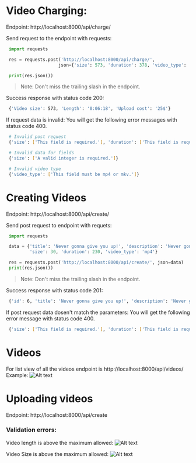# Video Charging:

Endpoint: http://localhost:8000/api/charge/

Send request to the endpoint with requests:

```python
 import requests

 res = requests.post('http://localhost:8000/api/charge/',
                    json={'size': 573, 'duration': 378, 'video_type': 'mp4'})

 print(res.json())
```

> Note: Don't miss the trailing slash in the endpoint.

Success response with status code 200:

```bash
 {'Video size': 573, 'Length': '0:06:18', 'Upload cost': '25$'}
```

If request data is invalid: You will get the following error messages with status code 400.

```bash
 # Invalid post request
 {'size': ['This field is required.'], 'duration': ['This field is required.'], 'video_type': ['This field is required.']}

 # Invalid data for fields
 {'size': ['A valid integer is required.']}

 # Invalid video type
 {'video_type': ['This field must be mp4 or mkv.']}
```

# Creating Videos

Endpoint: http://localhost:8000/api/create/

Send post request to endpoint with requets:

```python
 import requests

 data = {'title': 'Never gonna give you up!', 'description': 'Never gonna let you down',
         'size': 30, 'duration': 230, 'video_type': 'mp4'}

 res = requests.post('http://localhost:8000/api/create/', json=data)
 print(res.json())
```

> Note: Don't miss the trailing slash in the endpoint.

Success response with status code 201:

```bash
 {'id': 6, 'title': 'Never gonna give you up!', 'description': 'Never gonna let you down', 'size': 30, 'duration': 230, 'video_type': 'mp4'}
```

If post request data dosen't match the parameters: You will get the following error message with status code 400.

```bash
 {'size': ['This field is required.'], 'duration': ['This field is required.'], 'video_type': ['This field is required.']}
```

# Videos

For list view of all the videos endpoint is http://localhost:8000/api/videos/
Example:
![Alt text](https://ibb.co/chtJgBB "List View")

# Uploading videos

Endpoint: http://localhost:8000/api/create

### Validation errors:

Video length is above the maximum allowed:
![Alt text](https://ibb.co/chtJgBB "Length error")

Video Size is above the maximum allowed:
![Alt text](https://ibb.co/v4JGZVC "Size error")
